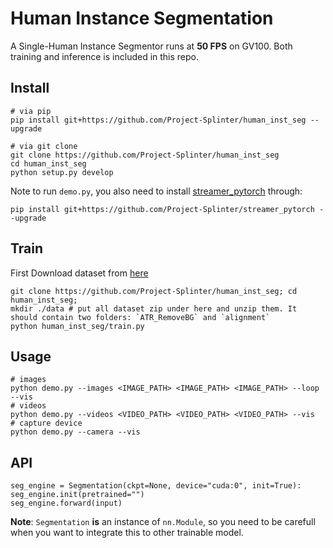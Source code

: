 # Human Instance Segmentation

A Single-Human Instance Segmentor runs at **50 FPS** on GV100. Both training and inference is included in this repo.

## Install

```
# via pip
pip install git+https://github.com/Project-Splinter/human_inst_seg --upgrade

# via git clone
git clone https://github.com/Project-Splinter/human_inst_seg
cd human_inst_seg
python setup.py develop
```

Note to run `demo.py`, you also need to install [streamer_pytorch](https://github.com/Project-Splinter/streamer_pytorch) through:
```
pip install git+https://github.com/Project-Splinter/streamer_pytorch --upgrade
```

## Train
First Download dataset from [here](https://github.com/Project-Splinter/ATR_RemoveBG)

```
git clone https://github.com/Project-Splinter/human_inst_seg; cd human_inst_seg;
mkdir ./data # put all dataset zip under here and unzip them. It should contain two folders: `ATR_RemoveBG` and `alignment`
python human_inst_seg/train.py
```

## Usage

```
# images
python demo.py --images <IMAGE_PATH> <IMAGE_PATH> <IMAGE_PATH> --loop --vis
# videos
python demo.py --videos <VIDEO_PATH> <VIDEO_PATH> <VIDEO_PATH> --vis
# capture device
python demo.py --camera --vis
```

## API
```
seg_engine = Segmentation(ckpt=None, device="cuda:0", init=True):
seg_engine.init(pretrained="")
seg_engine.forward(input)  
```
**Note**: `Segmentation` **is** an instance of `nn.Module`, so you need to be carefull when you want to integrate this to other trainable model.
